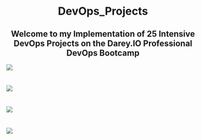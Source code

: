 # <center>DevOps_Projects</center>


## **<center>Welcome to my Implementation of 25 Intensive DevOps Projects on the Darey.IO Professional DevOps Bootcamp</center>**

![](./img/screen-0.jpg)
#
![](./img/fotor_1656739758216%20(1).jpg)
#
![](./img/banner.jfif)
#
![](./img/banner2.jfif)
